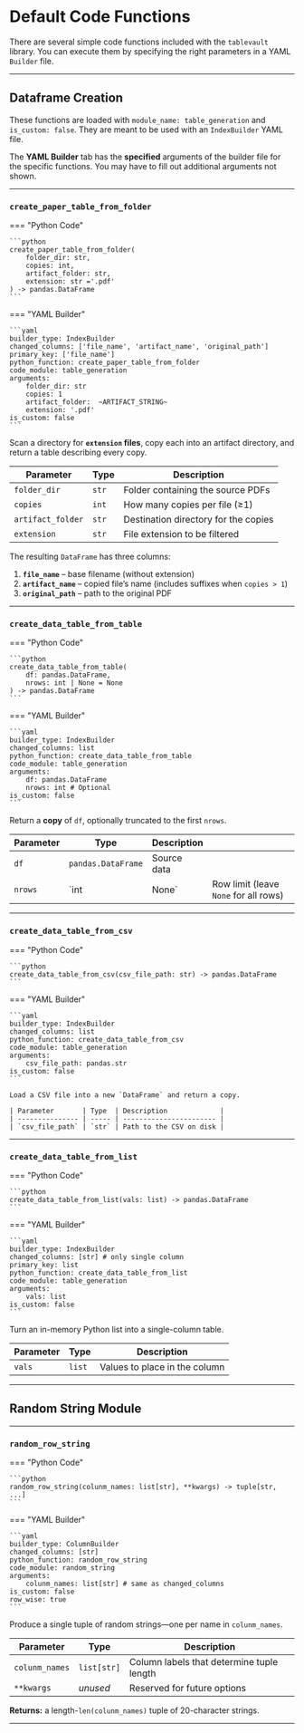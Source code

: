# Default Code Functions

There are several simple code functions included with the `tablevault` library. You can execute them by specifying the right parameters in a YAML `Builder` file.

---

## Dataframe Creation

These functions are loaded with `module_name: table_generation` and `is_custom: false`. They are meant to be used with an `IndexBuilder` YAML file.

The **YAML Builder** tab has the **specified** arguments of the builder file for the specific functions. You may have to fill out additional arguments not shown.

---

### `create_paper_table_from_folder`

=== "Python Code"

    ```python
    create_paper_table_from_folder(
        folder_dir: str,
        copies: int,
        artifact_folder: str,
        extension: str ='.pdf'
    ) -> pandas.DataFrame
    ```

=== "YAML Builder"

    ```yaml
    builder_type: IndexBuilder
    changed_columns: ['file_name', 'artifact_name', 'original_path']
    primary_key: ['file_name'] 
    python_function: create_paper_table_from_folder
    code_module: table_generation
    arguments:    
        folder_dir: str
        copies: 1
        artifact_folder:  ~ARTIFACT_STRING~
        extension: '.pdf'
    is_custom: false
    ```

Scan a directory for **`extension` files**, copy each into an artifact directory, and return a table describing every copy.

| Parameter         | Type  | Description                          |
| ----------------- | ----- | ------------------------------------ |
| `folder_dir`      | `str` | Folder containing the source PDFs    |
| `copies`          | `int` | How many copies per file (≥1)        |
| `artifact_folder` | `str` | Destination directory for the copies |
| `extension`       | `str` | File extension to be filtered        |

The resulting `DataFrame` has three columns:

1. **`file_name`** – base filename (without extension)
2. **`artifact_name`** – copied file’s name (includes suffixes when `copies > 1`)
3. **`original_path`** – path to the original PDF

---

### `create_data_table_from_table`

=== "Python Code"

    ```python
    create_data_table_from_table(
        df: pandas.DataFrame,
        nrows: int | None = None
    ) -> pandas.DataFrame
    ```
=== "YAML Builder"

    ```yaml
    builder_type: IndexBuilder
    changed_columns: list
    python_function: create_data_table_from_table
    code_module: table_generation
    arguments:    
        df: pandas.DataFrame
        nrows: int # Optional
    is_custom: false
    ```


Return a **copy** of `df`, optionally truncated to the first `nrows`.

| Parameter | Type               | Description |                                       |
| --------- | ------------------ | ----------- | ------------------------------------- |
| `df`      | `pandas.DataFrame` | Source data |                                       |
| `nrows`   | \`int              | None\`      | Row limit (leave `None` for all rows) |

---

### `create_data_table_from_csv`

=== "Python Code"

    ```python
    create_data_table_from_csv(csv_file_path: str) -> pandas.DataFrame
    ```

=== "YAML Builder"

    ```yaml
    builder_type: IndexBuilder
    changed_columns: list
    python_function: create_data_table_from_csv
    code_module: table_generation
    arguments:    
        csv_file_path: pandas.str
    is_custom: false
    ```

    Load a CSV file into a new `DataFrame` and return a copy.

    | Parameter       | Type  | Description             |
    | --------------- | ----- | ----------------------- |
    | `csv_file_path` | `str` | Path to the CSV on disk |

---

### `create_data_table_from_list`

=== "Python Code"

    ```python
    create_data_table_from_list(vals: list) -> pandas.DataFrame
    ```

=== "YAML Builder"

    ```yaml
    builder_type: IndexBuilder
    changed_columns: [str] # only single column
    primary_key: list
    python_function: create_data_table_from_list
    code_module: table_generation
    arguments:    
        vals: list
    is_custom: false
    ```

Turn an in-memory Python list into a single-column table.

| Parameter | Type   | Description                   |
| --------- | ------ | ----------------------------- |
| `vals`    | `list` | Values to place in the column |

---

## Random String Module

---

### `random_row_string`

=== "Python Code"

    ```python
    random_row_string(colunm_names: list[str], **kwargs) -> tuple[str, ...]
    ```

=== "YAML Builder"

    ```yaml
    builder_type: ColumnBuilder
    changed_columns: [str]
    python_function: random_row_string
    code_module: random_string
    arguments:    
        colunm_names: list[str] # same as changed_columns
    is_custom: false
    row_wise: true
    ```

Produce a single tuple of random strings—one per name in `colunm_names`.

| Parameter      | Type        | Description                               |
| -------------- | ----------- | ----------------------------------------- |
| `colunm_names` | `list[str]` | Column labels that determine tuple length |
| `**kwargs`     | *unused*    | Reserved for future options               |

**Returns:** a length-`len(colunm_names)` tuple of 20-character strings.

---